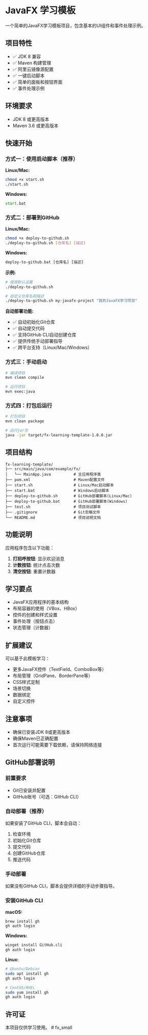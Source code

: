 # JavaFX 学习模板

一个简单的JavaFX学习模板项目，包含基本的UI组件和事件处理示例。

## 项目特性

- ✅ JDK 8 兼容
- ✅ Maven 构建管理
- ✅ 阿里云镜像源配置
- ✅ 一键启动脚本
- ✅ 简单的面板和按钮界面
- ✅ 事件处理示例

## 环境要求

- JDK 8 或更高版本
- Maven 3.6 或更高版本

## 快速开始

### 方式一：使用启动脚本（推荐）

**Linux/Mac:**
```bash
chmod +x start.sh
./start.sh
```

**Windows:**
```cmd
start.bat
```

### 方式二：部署到GitHub

**Linux/Mac:**
```bash
chmod +x deploy-to-github.sh
./deploy-to-github.sh [仓库名] [描述]
```

**Windows:**
```cmd
deploy-to-github.bat [仓库名] [描述]
```

**示例:**
```bash
# 使用默认设置
./deploy-to-github.sh

# 自定义仓库名和描述
./deploy-to-github.sh my-javafx-project "我的JavaFX学习项目"
```

**自动部署功能:**
- ✅ 自动初始化Git仓库
- ✅ 自动提交代码
- ✅ 支持GitHub CLI自动创建仓库
- ✅ 提供传统手动部署指导
- ✅ 跨平台支持（Linux/Mac/Windows）

### 方式三：手动启动

```bash
# 编译项目
mvn clean compile

# 运行项目
mvn exec:java
```

### 方式四：打包后运行

```bash
# 打包项目
mvn clean package

# 运行jar包
java -jar target/fx-learning-template-1.0.0.jar
```

## 项目结构

```
fx-learning-template/
├── src/main/java/com/example/fx/
│   └── MainApp.java          # 主应用程序类
├── pom.xml                   # Maven配置文件
├── start.sh                  # Linux/Mac启动脚本
├── start.bat                 # Windows启动脚本
├── deploy-to-github.sh       # GitHub部署脚本(Linux/Mac)
├── deploy-to-github.bat      # GitHub部署脚本(Windows)
├── test.sh                   # 项目测试脚本
├── .gitignore                # Git忽略文件
└── README.md                 # 项目说明文档
```

## 功能说明

应用程序包含以下功能：

1. **打招呼按钮**: 显示欢迎消息
2. **计数按钮**: 统计点击次数
3. **清空按钮**: 重置计数器

## 学习要点

- JavaFX应用程序的基本结构
- 布局容器的使用（VBox、HBox）
- 控件的创建和样式设置
- 事件处理（按钮点击）
- 状态管理（计数器）

## 扩展建议

可以基于此模板学习：

- 更多JavaFX控件（TextField、ComboBox等）
- 布局管理（GridPane、BorderPane等）
- CSS样式定制
- 场景切换
- 数据绑定
- 自定义控件

## 注意事项

- 确保已安装JDK 8或更高版本
- 确保Maven已正确配置
- 首次运行可能需要下载依赖，请保持网络连接

## GitHub部署说明

### 前置要求
- Git已安装并配置
- GitHub账号（可选：GitHub CLI）

### 自动部署（推荐）
如果安装了GitHub CLI，脚本会自动：
1. 检查环境
2. 初始化Git仓库
3. 提交代码
4. 创建GitHub仓库
5. 推送代码

### 手动部署
如果没有GitHub CLI，脚本会提供详细的手动步骤指导。

### 安装GitHub CLI
**macOS:**
```bash
brew install gh
gh auth login
```

**Windows:**
```cmd
winget install GitHub.cli
gh auth login
```

**Linux:**
```bash
# Ubuntu/Debian
sudo apt install gh
gh auth login

# CentOS/RHEL
sudo yum install gh
gh auth login
```

## 许可证

本项目仅供学习使用。 # fx_small
